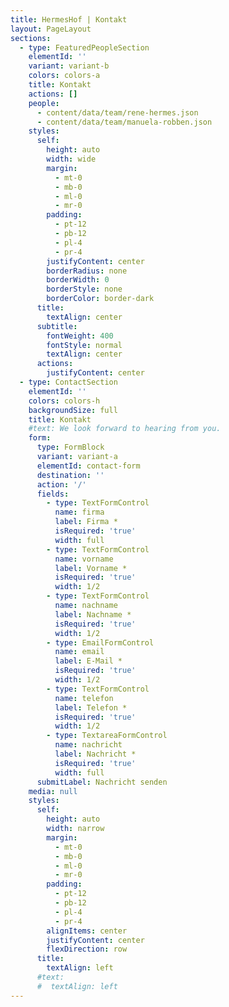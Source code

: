 ```yaml
---
title: HermesHof | Kontakt
layout: PageLayout
sections:
  - type: FeaturedPeopleSection
    elementId: ''
    variant: variant-b
    colors: colors-a
    title: Kontakt
    actions: []
    people:
      - content/data/team/rene-hermes.json
      - content/data/team/manuela-robben.json
    styles:
      self:
        height: auto
        width: wide
        margin:
          - mt-0
          - mb-0
          - ml-0
          - mr-0
        padding:
          - pt-12
          - pb-12
          - pl-4
          - pr-4
        justifyContent: center
        borderRadius: none
        borderWidth: 0
        borderStyle: none
        borderColor: border-dark
      title:
        textAlign: center
      subtitle:
        fontWeight: 400
        fontStyle: normal
        textAlign: center
      actions:
        justifyContent: center
  - type: ContactSection
    elementId: ''
    colors: colors-h
    backgroundSize: full
    title: Kontakt
    #text: We look forward to hearing from you.
    form:
      type: FormBlock
      variant: variant-a
      elementId: contact-form
      destination: ''
      action: '/'
      fields:
        - type: TextFormControl
          name: firma
          label: Firma *
          isRequired: 'true'
          width: full
        - type: TextFormControl
          name: vorname
          label: Vorname *
          isRequired: 'true'
          width: 1/2
        - type: TextFormControl
          name: nachname
          label: Nachname *
          isRequired: 'true'
          width: 1/2
        - type: EmailFormControl
          name: email
          label: E-Mail *
          isRequired: 'true'
          width: 1/2
        - type: TextFormControl
          name: telefon
          label: Telefon *
          isRequired: 'true'
          width: 1/2
        - type: TextareaFormControl
          name: nachricht
          label: Nachricht *
          isRequired: 'true'
          width: full
      submitLabel: Nachricht senden
    media: null
    styles:
      self:
        height: auto
        width: narrow
        margin:
          - mt-0
          - mb-0
          - ml-0
          - mr-0
        padding:
          - pt-12
          - pb-12
          - pl-4
          - pr-4
        alignItems: center
        justifyContent: center
        flexDirection: row
      title:
        textAlign: left
      #text:
      #  textAlign: left
---
```

